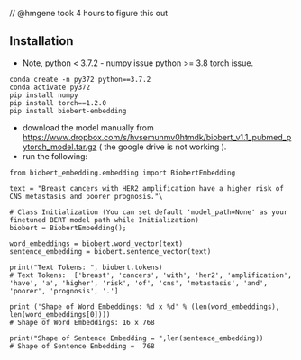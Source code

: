 // @hmgene took 4 hours to figure this out

## Installation
* Note, python < 3.7.2 - numpy issue
python >= 3.8 torch issue.

```
conda create -n py372 python==3.7.2
conda activate py372
pip install numpy
pip install torch==1.2.0
pip install biobert-embedding
```

* download the model manually from 
https://www.dropbox.com/s/hvsemunmv0htmdk/biobert_v1.1_pubmed_pytorch_model.tar.gz
( the google drive is not working ).
* run the following:
```
from biobert_embedding.embedding import BiobertEmbedding

text = "Breast cancers with HER2 amplification have a higher risk of CNS metastasis and poorer prognosis."\

# Class Initialization (You can set default 'model_path=None' as your finetuned BERT model path while Initialization)
biobert = BiobertEmbedding();

word_embeddings = biobert.word_vector(text)
sentence_embedding = biobert.sentence_vector(text)

print("Text Tokens: ", biobert.tokens)
# Text Tokens:  ['breast', 'cancers', 'with', 'her2', 'amplification', 'have', 'a', 'higher', 'risk', 'of', 'cns', 'metastasis', 'and', 'poorer', 'prognosis', '.']

print ('Shape of Word Embeddings: %d x %d' % (len(word_embeddings), len(word_embeddings[0])))
# Shape of Word Embeddings: 16 x 768

print("Shape of Sentence Embedding = ",len(sentence_embedding))
# Shape of Sentence Embedding =  768
```
